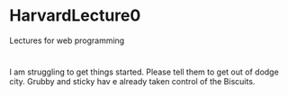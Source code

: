 # HarvardLecture0
Lectures for web programming
<!DOCTYPE html>
<html>
  <h1>
    <title> Give me a break</title>
         
  </h1>
     <body>
       I am struggling to get things started. Please tell 
       them to get out of dodge city. Grubby and sticky hav e already taken 
       control of the Biscuits.
      </body>
  </html>  
     
    
